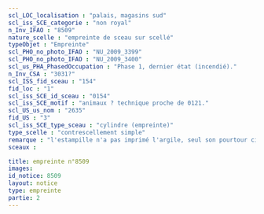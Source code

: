 ```yaml
---
scl_LOC_localisation : "palais, magasins sud"
scl_iss_SCE_categorie : "non royal"
n_Inv_IFAO : "8509"
nature_scelle : "empreinte de sceau sur scellé"
typeObjet : "Empreinte"
scl_PHO_no_photo_IFAO : "NU_2009_3399"
scl_PHO_no_photo_IFAO : "NU_2009_3400"
scl_us_PHA_PhasedOccupation : "Phase 1, dernier état (incendié)."
n_Inv_CSA : "3031?"
scl_ISS_fid_sceau : "154"
fid_loc : "1"
scl_iss_SCE_id_sceau : "0154"
scl_iss_SCE_motif : "animaux ? technique proche de 0121."
scl_US_us_nom : "2635"
fid_US : "3"
scl_iss_SCE_type_sceau : "cylindre (empreinte)"
type_scelle : "contrescellement simple"
remarque : "l'estampille n'a pas imprimé l'argile, seul son pourtour circulaire est visible."
sceaux :

title: empreinte n°8509
images: 
id_notice: 8509
layout: notice
type: empreinte
partie: 2
---
```


